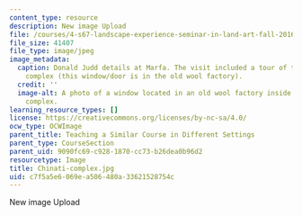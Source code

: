 ```yaml
---
content_type: resource
description: New image Upload
file: /courses/4-s67-landscape-experience-seminar-in-land-art-fall-2016/c7f5a5e6069ea506480a33621528754c_Chinati-complex.jpg
file_size: 41407
file_type: image/jpeg
image_metadata:
  caption: Donald Judd details at Marfa. The visit included a tour of the Chinati
    complex (this window/door is in the old wool factory).
  credit: ''
  image-alt: A photo of a window located in an old wool factory inside of the Chinati
    complex.
learning_resource_types: []
license: https://creativecommons.org/licenses/by-nc-sa/4.0/
ocw_type: OCWImage
parent_title: Teaching a Similar Course in Different Settings
parent_type: CourseSection
parent_uid: 9090fc69-c928-1870-cc73-b26dea0b96d2
resourcetype: Image
title: Chinati-complex.jpg
uid: c7f5a5e6-069e-a506-480a-33621528754c
---
```

New image Upload